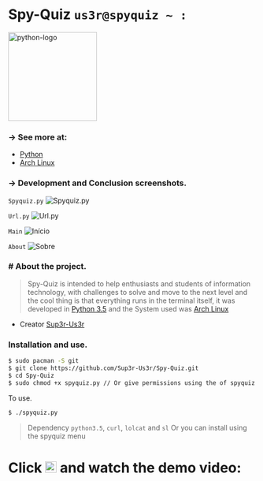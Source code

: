 # Spy-Quiz `us3r@spyquiz ~ : `

<img alt="python-logo" width="180" src="https://raw.githubusercontent.com/Sup3r-Us3r/Spy-Quiz/master/Screenshots/python-logo.png">


### -> See more at:

* [Python](https://www.python.org/)
* [Arch Linux](https://www.archlinux.org/)


### -> Development and Conclusion screenshots.

`Spyquiz.py`
![Spyquiz.py][screenshot1]

`Url.py`
![Url.py][screenshot2]

`Main`
![Início][screenshot3]

`About`
![Sobre][screenshot4]


[screenshot1]:https://raw.githubusercontent.com/Sup3r-Us3r/Spy-Quiz/master/Screenshots/2016-11-11-12%3A37%3A32.png
[screenshot2]:https://raw.githubusercontent.com/Sup3r-Us3r/Spy-Quiz/master/Screenshots/2016-11-11-12%3A37%3A35.png
[screenshot3]:https://raw.githubusercontent.com/Sup3r-Us3r/Spy-Quiz/master/Screenshots/2016-11-11-12%3A33%3A21.png
[screenshot4]:https://raw.githubusercontent.com/Sup3r-Us3r/Spy-Quiz/master/Screenshots/2016-11-11-12%3A33%3A32.png

### # About the project.

> Spy-Quiz is intended to help enthusiasts and students of information technology, with challenges to solve and move to the next level and the cool thing is that everything runs in the terminal itself, it was developed in [Python 3.5](https://www.python.org/) and the System used was [Arch Linux](https://www.archlinux.org)

* Creator [Sup3r-Us3r](https://github.com/Sup3r-Us3r)

### Installation and use.

```sh
$ sudo pacman -S git
$ git clone https://github.com/Sup3r-Us3r/Spy-Quiz.git
$ cd Spy-Quiz
$ sudo chmod +x spyquiz.py // Or give permissions using the of spyquiz menu
```
To use.
```sh
$ ./spyquiz.py
```
> Dependency `python3.5`, `curl`, `lolcat` and `sl` Or you can install using the spyquiz menu


# Click [<img alt="play-video" width="23" src="https://raw.githubusercontent.com/Sup3r-Us3r/Spy-Quiz/master/Screenshots/play-video.png">](https://www.youtube.com/watch?v=T0mtecBoh70) and watch the demo video:
